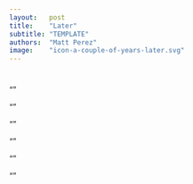 ```yaml
---
layout:   post
title:    "Later"
subtitle: "TEMPLATE"
authors:  "Matt Perez"
image:    "icon-a-couple-of-years-later.svg"
---
```


<div style="display: none;">
 <p>It took effort, but it didn't take long. Getting away from the <span class="_paradigm">FIAT</span> system of competition and exploitation saved us and saved our life support.</p>
</div>

<h1></h1>
 <p>&ldquo;&rdquo;</p>
 <p>&ldquo;&rdquo;</p>
 <p>&ldquo;&rdquo;</p>
 <p>&ldquo;&rdquo;</p>
 <p>&ldquo;&rdquo;</p>
 <p>&ldquo;&rdquo;</p>
